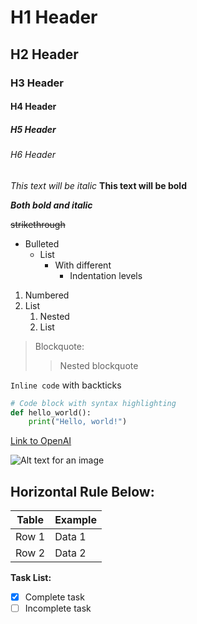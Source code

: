 # H1 Header
## H2 Header
### H3 Header
#### H4 Header
##### H5 Header
###### H6 Header

*This text will be italic*
**This text will be bold**

***Both bold and italic***

~~strikethrough~~

- Bulleted
  - List
    - With different
      - Indentation levels

1. Numbered
2. List
   1. Nested
   2. List


> Blockquote:
>> Nested blockquote

`Inline code` with backticks

```python
# Code block with syntax highlighting
def hello_world():
    print("Hello, world!")
```

[Link to OpenAI](https://www.openai.com)

![Alt text for an image](https://example.com/image.jpg)

Horizontal Rule Below:
---

| Table | Example |
|-------|---------|
| Row 1 | Data 1  |
| Row 2 | Data 2  |

**Task List:**
- [x] Complete task
- [ ] Incomplete task
